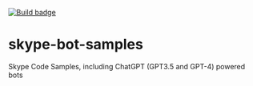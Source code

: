 [![Build badge](https://github.com/microsoft/skype-bot-samples/actions/workflows/build.yml/badge.svg)](https://github.com/microsoft/skype-bot-samples/actions/workflows/build.yml)

# skype-bot-samples
Skype Code Samples, including ChatGPT (GPT3.5 and GPT-4) powered bots
